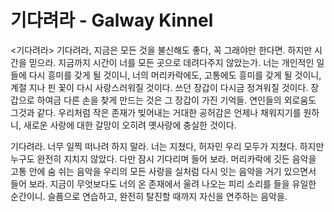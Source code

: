 # 기다려라 - Galway Kinnel

<기다려라>
기다려라, 지금은
모든 것을 불신해도 좋다, 꼭 그래야만 한다면.
하지만 시간을 믿으라. 지금까지 시간이 너를
모든 곳으로 데려다주지 않았는가.
너는 개인적인 일들에 다시 흥미를 갖게 될 것이니,
너의 머리카락에도,
고통에도 흥미를 갖게 될 것이니,
계절 지나 핀 꽃이 다시 사랑스러워질 것이다.
쓰던 장갑이 다시금 정겨워질 것이다.
장갑으로 하여금 다른 손을 찾게 만드는 것은
그 장갑이 가진 기억들.
연인들의 외로움도 그것과 같다.
우리처럼 작은 존재가 빚어내는
거대한 공허감은
언제나 채워지기를 원하니,
새로운 사랑에 대한 갈망이
오히려 옛사랑에 충실한 것이다.

기다려라.
너무 일찍 떠나려 하지 말라.
너는 지쳤다, 허자민 우리 모두가 지쳤다.
하지만 누구도 완전히 지치지 않았다.
다만 잠시 기다리며 들어 보라.
머리카락에 깃든 음악을
고통 안에 숨 쉬는 음악을
우리의 모든 사랑을 실처럼 다시 잇는 음악을
거기 있으면서 들어 보라.
지금이 무엇보다도 너의 온 존재에서 울려 나오는
피리 소리를 들을 유일한 순간이니.
슬픔으로 연습하고, 완전히 탈진할 때까지
자신을 연주하는 음악을.
